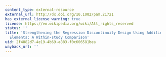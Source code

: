 ```yaml
---
content_type: external-resource
external_url: http://dx.doi.org/10.1002/pam.21721
has_external_license_warning: true
license: https://en.wikipedia.org/wiki/All_rights_reserved
status: ''
title: 'Strengthening the Regression Discontinuity Design Using Additional Design
  Elements: A Within-study Comparison'
uid: 2f4882d7-4e19-4b69-a883-f0c606581bea
wayback_url: ''
---
```

